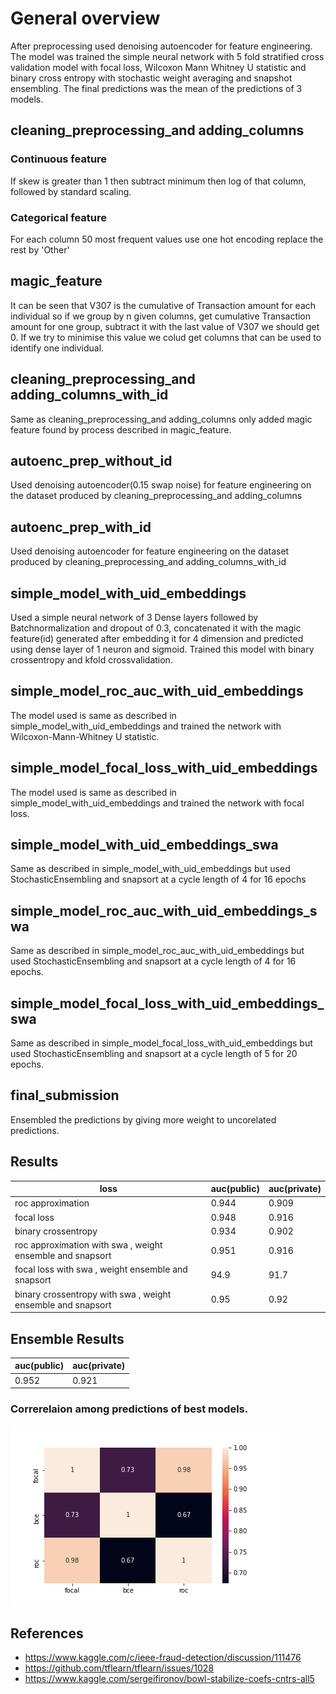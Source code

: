 # General overview
After preprocessing used denoising autoencoder for feature engineering. The model was trained the simple neural network with 5 fold stratified cross validation model with focal loss, Wilcoxon Mann Whitney U statistic  and binary cross entropy with stochastic weight averaging and snapshot ensembling. The final predictions was the mean of the predictions of 3 models. 

## cleaning_preprocessing_and adding_columns
### Continuous feature
If skew is greater than 1 then subtract minimum then log of that column, followed by standard scaling.
### Categorical feature
For each column 50 most frequent values use one hot encoding replace the rest by 'Other'



## magic_feature
It can be seen that V307 is the cumulative of Transaction amount for each individual so if we group by n given columns, get cumulative Transaction amount for one group, subtract it with the last value of V307 we should get 0. If we try to minimise this value we colud get columns that can be used to identify one individual. 


## cleaning_preprocessing_and adding_columns_with_id
Same as cleaning_preprocessing_and adding_columns only added magic feature found by process described in magic_feature.


## autoenc_prep_without_id 
Used denoising autoencoder(0.15 swap noise) for feature engineering on the dataset produced by cleaning_preprocessing_and adding_columns

## autoenc_prep_with_id
Used denoising autoencoder for feature engineering on the dataset produced by cleaning_preprocessing_and adding_columns_with_id


## simple_model_with_uid_embeddings
Used a simple neural network of 3 Dense layers followed by Batchnormalization and dropout of 0.3, concatenated it with the magic feature(id) generated after embedding it for 4 dimension and predicted using dense layer of 1 neuron and sigmoid. Trained this model with binary crossentropy and kfold crossvalidation.

## simple_model_roc_auc_with_uid_embeddings
The model used is same as described in simple_model_with_uid_embeddings and trained the network with Wilcoxon-Mann-Whitney U statistic.

## simple_model_focal_loss_with_uid_embeddings
The model used is same as described in simple_model_with_uid_embeddings and trained the network with focal loss.



## simple_model_with_uid_embeddings_swa
Same as described in simple_model_with_uid_embeddings but used StochasticEnsembling and snapsort at a cycle length of 4 for 16 epochs

## simple_model_roc_auc_with_uid_embeddings_swa
Same as described in simple_model_roc_auc_with_uid_embeddings but used StochasticEnsembling and snapsort at a cycle length of 4 for 16 epochs.

## simple_model_focal_loss_with_uid_embeddings_swa
Same as described in simple_model_focal_loss_with_uid_embeddings but used StochasticEnsembling and snapsort at a cycle length of 5 for 20 epochs.

## final_submission
Ensembled the predictions by giving more weight to uncorelated predictions.



## Results

loss  | auc(public)|auc(private)
--- | --- | ---
roc approximation | 0.944 | 0.909
focal loss | 0.948 | 0.916
binary crossentropy | 0.934 | 0.902
roc approximation with swa , weight ensemble and snapsort| 0.951 | 0.916
focal loss with swa , weight ensemble and snapsort| 94.9 | 91.7
binary crossentropy with swa , weight ensemble and snapsort| 0.95 | 0.92


## Ensemble Results

 auc(public)|auc(private)
 --- | ---
 0.952 | 0.921
 
 
 ### Correrelaion among predictions of best models.
![alt text](heatmap.png)

## References
- https://www.kaggle.com/c/ieee-fraud-detection/discussion/111476
- https://github.com/tflearn/tflearn/issues/1028
- https://www.kaggle.com/sergeifironov/bowl-stabilize-coefs-cntrs-all5
